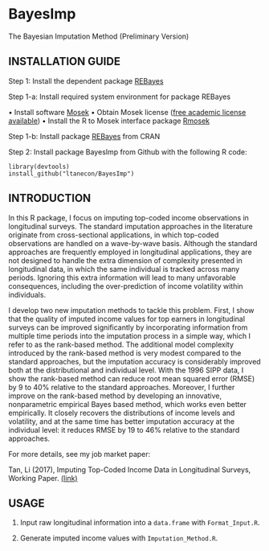 # BayesImp
The Bayesian Imputation Method (Preliminary Version)

## INSTALLATION GUIDE

Step 1: Install the dependent package [REBayes](https://cran.r-project.org/web/packages/REBayes/index.html)

Step 1-a: Install required system environment for package REBayes

•	Install software [Mosek](https://www.mosek.com/downloads/)
•	Obtain Mosek license ([free academic license available](https://license.mosek.com/academic/)) 
•	Install the R to Mosek interface package [Rmosek](http://rmosek.r-forge.r-project.org/)

Step 1-b: Install package [REBayes](https://cran.r-project.org/web/packages/REBayes/index.html) from CRAN

Step 2: Install package BayesImp from Github with the following R code:

    library(devtools)
    install_github("ltanecon/BayesImp")

## INTRODUCTION

In this R package, I focus on imputing top-coded income observations in longitudinal surveys. The standard imputation approaches in the literature originate from cross-sectional applications, in which top-coded observations are handled on a wave-by-wave basis. Although the standard approaches are frequently employed in longitudinal applications, they are not designed to handle the extra dimension of complexity presented in longitudinal data, in which the same individual is tracked across many periods. Ignoring this extra information will lead to many unfavorable consequences, including the over-prediction of income volatility within individuals. 

I develop two new imputation methods to tackle this problem. First, I show that the quality of imputed income values for top earners in longitudinal surveys can be improved significantly by incorporating information from multiple time periods into the imputation process in a simple way, which I refer to as the rank-based method. The additional model complexity introduced by the rank-based method is very modest compared to the standard approaches, but the imputation accuracy is considerably improved both at the distributional and individual level. With the 1996 SIPP data, I show the rank-based method can reduce root mean squared error (RMSE) by 9 to 40% relative to the standard approaches. Moreover, I further improve on the rank-based method by developing an innovative, nonparametric empirical Bayes based method, which works even better empirically. It closely recovers the distributions of income levels and volatility, and at the same time has better imputation accuracy at the individual level: it reduces RMSE by 19 to 46% relative to the standard approaches. 

For more details, see my job market paper: 

Tan, Li (2017), Imputing Top-Coded Income Data in Longitudinal Surveys, Working Paper. [(link)](http://litaneconomics.com/Job_Market_Paper.pdf)

## USAGE

1. Input raw longitudinal information into a `data.frame` with `Format_Input.R`.

2. Generate imputed income values with `Imputation_Method.R`.




